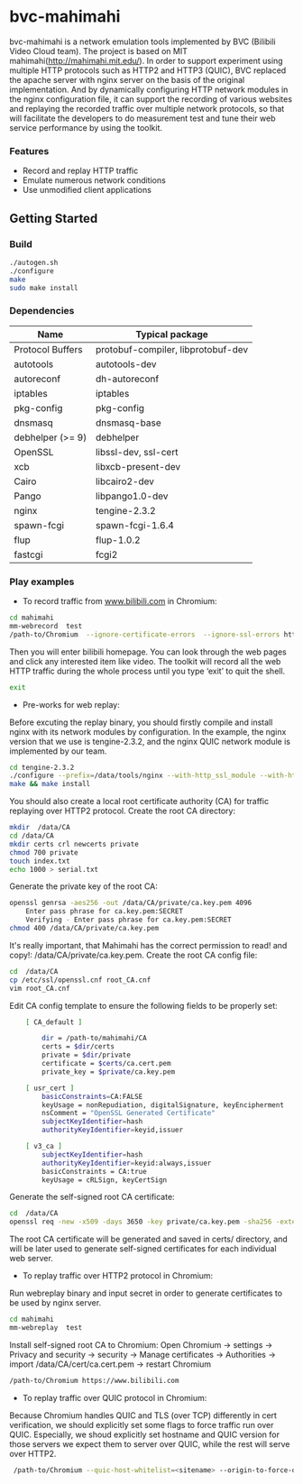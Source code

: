 # bvc-mahimahi

bvc-mahimahi is a network emulation tools implemented by BVC (Bilibili Video Cloud team). The project is based on MIT mahimahi(http://mahimahi.mit.edu/). In order to support experiment using multiple HTTP protocols such as HTTP2 and HTTP3 (QUIC), BVC replaced the apache server with nginx server on the basis of the original implementation. And by dynamically configuring HTTP network modules in the nginx configuration file, it can support the recording of various websites and replaying the recorded traffic over multiple network protocols, so that will facilitate the developers to do measurement test and tune their web service performance by using the toolkit.


### Features
- Record and replay HTTP traffic
- Emulate numerous network conditions
- Use unmodified client applications

## Getting Started

### Build  


```bash
./autogen.sh
./configure
make
sudo make install
```
### Dependencies

| Name | Typical package |
| ------ | ------ |
| Protocol Buffers | protobuf-compiler, libprotobuf-dev |
| autotools | autotools-dev |
| autoreconf | dh-autoreconf |
| iptables | iptables |
| pkg-config | pkg-config |
| dnsmasq | dnsmasq-base |
| debhelper (>= 9) | debhelper |
| OpenSSL | libssl-dev, ssl-cert |
| xcb | libxcb-present-dev |
| Cairo | libcairo2-dev |
| Pango | libpango1.0-dev |
| nginx | tengine-2.3.2 |
| spawn-fcgi | spawn-fcgi-1.6.4 |
| flup | flup-1.0.2 |
| fastcgi | fcgi2 |

### Play examples
- To record traffic from www.bilibili.com in Chromium:

```bash
cd mahimahi
mm-webrecord  test
/path-to/Chromium  --ignore-certificate-errors  --ignore-ssl-errors https://www.bilibili.com 
```
Then you will enter bilibili homepage. You can look through the web pages and click any interested item like video. The toolkit will record all the web HTTP traffic during the whole process until you type ‘exit’ to quit the shell.
```bash
exit
```

- Pre-works for web replay:

Before excuting the replay binary, you should firstly compile and install nginx with its network modules by configuration.  In the example, the nginx version that we use is tengine-2.3.2, and the nginx QUIC network module is implemented by our team.
```bash
cd tengine-2.3.2
./configure --prefix=/data/tools/nginx --with-http_ssl_module --with-http_v2_module --add-dynamic-module=/path-to/nginx-quic-module
make && make install
```
You should also create a local root certificate authority (CA) for traffic replaying over HTTP2 protocol.
Create the root CA directory:
```bash
mkdir  /data/CA
cd /data/CA
mkdir certs crl newcerts private
chmod 700 private
touch index.txt
echo 1000 > serial.txt
```
Generate the private key of the root CA:
```bash
openssl genrsa -aes256 -out /data/CA/private/ca.key.pem 4096
    Enter pass phrase for ca.key.pem:SECRET
    Verifying - Enter pass phrase for ca.key.pem:SECRET
chmod 400 /data/CA/private/ca.key.pem
```
It's really important, that Mahimahi has the correct permission to read! and copy!: /data/CA/private/ca.key.pem. 
Create the root CA config file:
```bash
cd  /data/CA
cp /etc/ssl/openssl.cnf root_CA.cnf
vim root_CA.cnf
```
Edit CA config template to ensure the following fields to be properly set:
```bash
    [ CA_default ]

        dir = /path-to/mahimahi/CA
        certs = $dir/certs
        private = $dir/private
        certificate = $certs/ca.cert.pem
        private_key = $private/ca.key.pem

    [ usr_cert ]
        basicConstraints=CA:FALSE
        keyUsage = nonRepudiation, digitalSignature, keyEncipherment
        nsComment = "OpenSSL Generated Certificate"
        subjectKeyIdentifier=hash
        authorityKeyIdentifier=keyid,issuer

    [ v3_ca ]
        subjectKeyIdentifier=hash
        authorityKeyIdentifier=keyid:always,issuer
        basicConstraints = CA:true
        keyUsage = cRLSign, keyCertSign
```
Generate the self-signed root CA certificate:
```bash
cd  /data/CA
openssl req -new -x509 -days 3650 -key private/ca.key.pem -sha256 -extensions v3_ca -out certs/ca.cert.pem -config root_CA.cnf
```
The root CA certificate will be generated and saved in certs/ directory, and will be later used to generate self-signed certificates for each individual web server.

- To replay traffic over HTTP2 protocol in Chromium:

Run webreplay binary and input secret in order to generate certificates to be used by nginx server.
```bash
cd mahimahi
mm-webreplay  test
```
Install self-signed root CA to Chromium:
Open Chromium → settings → Privacy and security → security → Manage certificates → Authorities → import /data/CA/cert/ca.cert.pem → restart Chromium
```bash
/path-to/Chromium https://www.bilibili.com
```

- To replay traffic over QUIC protocol in Chromium:

Because Chromium handles QUIC and TLS (over TCP) differently in cert verification, we should explicitly set some flags to force traffic run over QUIC. Especially, we shoud explicitly set hostname and QUIC version for those servers we expect them to server over QUIC, while the rest will serve over HTTP2.
```bash
 /path-to/Chromium --quic-host-whitelist=<sitename> --origin-to-force-quic-on=<sitename:port> --quic-version=h3-Q050  https://www.bilibili.com
```
